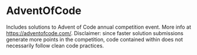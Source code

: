 # AdventOfCode
Includes solutions to Advent of Code annual competition event. More info at https://adventofcode.com/. Disclaimer:  since faster solution submissions generate more points in the competition, code contained within does not necessarily follow clean code practices. 
